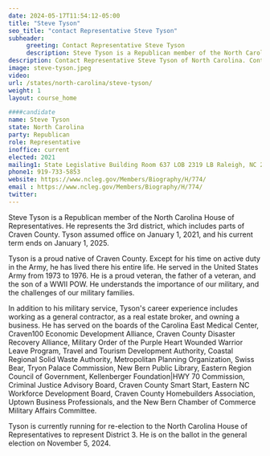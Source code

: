 ```yaml
---
date: 2024-05-17T11:54:12-05:00
title: "Steve Tyson"
seo_title: "contact Representative Steve Tyson"
subheader:
     greeting: Contact Representative Steve Tyson
     description: Steve Tyson is a Republican member of the North Carolina House of Representatives. He represents the 3rd district, which includes parts of Craven County. Tyson assumed office on January 1, 2021, and his current term ends on January 1, 2025.
description: Contact Representative Steve Tyson of North Carolina. Contact information for Steve Tyson includes email address, phone number, and mailing address.
image: steve-tyson.jpeg
video:
url: /states/north-carolina/steve-tyson/
weight: 1
layout: course_home

####candidate
name: Steve Tyson
state: North Carolina
party: Republican
role: Representative
inoffice: current
elected: 2021
mailing1: State Legislative Building Room 637 LOB 2319 LB Raleigh, NC 27601-1096
phone1: 919-733-5853
website: https://www.ncleg.gov/Members/Biography/H/774/
email : https://www.ncleg.gov/Members/Biography/H/774/
twitter: 
---
```

Steve Tyson is a Republican member of the North Carolina House of Representatives. He represents the 3rd district, which includes parts of Craven County. Tyson assumed office on January 1, 2021, and his current term ends on January 1, 2025.

Tyson is a proud native of Craven County. Except for his time on active duty in the Army, he has lived there his entire life. He served in the United States Army from 1973 to 1976. He is a proud veteran, the father of a veteran, and the son of a WWII POW. He understands the importance of our military, and the challenges of our military families.

In addition to his military service, Tyson's career experience includes working as a general contractor, as a real estate broker, and owning a business. He has served on the boards of the Carolina East Medical Center, Craven100 Economic Development Alliance, Craven County Disaster Recovery Alliance, Military Order of the Purple Heart Wounded Warrior Leave Program, Travel and Tourism Development Authority, Coastal Regional Solid Waste Authority, Metropolitan Planning Organization, Swiss Bear, Tryon Palace Commission, New Bern Public Library, Eastern Region Council of Government, Kellenberger Foundation|HWY 70 Commission, Criminal Justice Advisory Board, Craven County Smart Start, Eastern NC Workforce Development Board, Craven County Homebuilders Association, Uptown Business Professionals, and the New Bern Chamber of Commerce Military Affairs Committee.

Tyson is currently running for re-election to the North Carolina House of Representatives to represent District 3. He is on the ballot in the general election on November 5, 2024.

